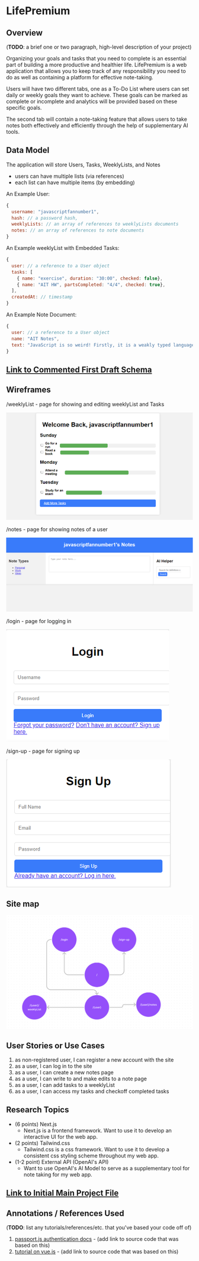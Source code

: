 # LifePremium

## Overview

(__TODO__: a brief one or two paragraph, high-level description of your project)

Organizing your goals and tasks that you need to complete is an essential part of building a more productive and healthier life. LifePremium is a web application that allows you to keep track of any responsibility you need to do as well as containing a platform for effective note-taking. 

Users will have two different tabs, one as a To-Do List where users can set daily or weekly goals they want to achieve. These goals can be marked as complete or incomplete and analytics will be provided based on these specific goals.

The second tab will contain a note-taking feature that allows users to take notes both effectively and efficiently through the help of supplementary AI tools.

## Data Model

The application will store Users, Tasks, WeeklyLists, and Notes

* users can have multiple lists (via references)
* each list can have multiple items (by embedding)

An Example User:

```javascript
{
  username: "javascriptfannumber1",
  hash: // a password hash,
  weeklyLists: // an array of references to weeklyLists documents
  notes: // an array of references to note documents
}
```

An Example weeklyList with Embedded Tasks:

```javascript
{
  user: // a reference to a User object
  tasks: [
    { name: "exercise", duration: "30:00", checked: false},
    { name: "AIT HW", partsCompleted: "4/4", checked: true},
  ],
  createdAt: // timestamp
}
```
An Example Note Document:

```javascript
{
  user: // a reference to a User object
  name: "AIT Notes",
  text: "JavaScript is so weird! Firstly, it is a weakly typed language. Also, wat are prototypes??!?!"
}
```

## [Link to Commented First Draft Schema](db.mjs) 

## Wireframes

/weeklyList - page for showing and editing weeklyList and Tasks

![list](documentation/example-doc-to-do.png)

/notes - page for showing notes of a user

![list](documentation/example-doc-notes.png)

/login - page for logging in

![list](documentation/example-login.png)

/sign-up - page for signing up

![list](documentation/example-sign-up.png)

## Site map

![list](documentation/example-chart.png)
## User Stories or Use Cases

1. as non-registered user, I can register a new account with the site
2. as a user, I can log in to the site
3. as a user, I can create a new notes page
4. as a user, I can write to and make edits to a note page
5. as a user, I can add tasks to a weeklyList
6. as a user, I can access my tasks and checkoff completed tasks

## Research Topics

* (6 points) Next.js
    * Next.js is a frontend framework. Want to use it to develop an interactive UI for the web app.
* (2 points) Tailwind.css
    * Tailwind.css is a css framework. Want to use it to develop a consistent css styling scheme throughout my web app.
* (1-2 point) External API (OpenAI's API)
    * Want to use OpenAI's AI Model to serve as a supplementary tool for note taking for my web app.

## [Link to Initial Main Project File](app.mjs) 

## Annotations / References Used

(__TODO__: list any tutorials/references/etc. that you've based your code off of)

1. [passport.js authentication docs](http://passportjs.org/docs) - (add link to source code that was based on this)
2. [tutorial on vue.js](https://vuejs.org/v2/guide/) - (add link to source code that was based on this)

